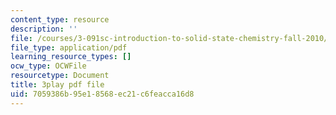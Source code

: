 ```yaml
---
content_type: resource
description: ''
file: /courses/3-091sc-introduction-to-solid-state-chemistry-fall-2010/7059386b95e18568ec21c6feacca16d8_2Q_fna3TTbs.pdf
file_type: application/pdf
learning_resource_types: []
ocw_type: OCWFile
resourcetype: Document
title: 3play pdf file
uid: 7059386b-95e1-8568-ec21-c6feacca16d8
---
```

